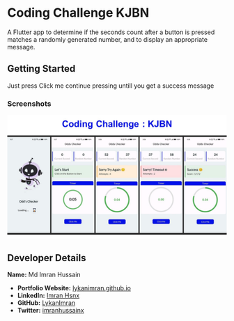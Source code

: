 # Coding Challenge KJBN

A Flutter app to determine if the seconds count after a button is pressed matches a randomly generated number, and to display an appropriate message.

## Getting Started

Just press Click me continue pressing untill you get a success message

### Screenshots

![Screenshot](screenshots/KJBN.jpg)

## Developer Details

**Name:** Md Imran Hussain

- **Portfolio Website:** [lykanimran.github.io](https://lykanimran.github.io/)
- **LinkedIn:** [Imran Hsnx](https://www.linkedin.com/in/imran-hsnx/)
- **GitHub:** [LykanImran](https://github.com/LykanImran)
- **Twitter:** [imranhussainx](https://twitter.com/imranhussainx)

